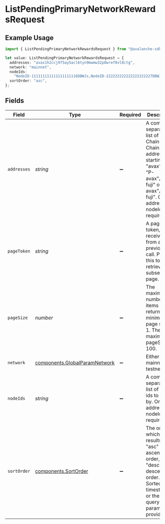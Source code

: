 # ListPendingPrimaryNetworkRewardsRequest

## Example Usage

```typescript
import { ListPendingPrimaryNetworkRewardsRequest } from "@avalanche-sdk/devtools/models/operations";

let value: ListPendingPrimaryNetworkRewardsRequest = {
  addresses: "avax1h2ccj9f5ay5acl6tyn9mwmw32p8wref8vl8ctg",
  network: "mainnet",
  nodeIds:
    "NodeID-111111111111111111116DBWJs,NodeID-222222222222222222227DBWJs",
  sortOrder: "asc",
};
```

## Fields

| Field                                                                                                                                                                        | Type                                                                                                                                                                         | Required                                                                                                                                                                     | Description                                                                                                                                                                  | Example                                                                                                                                                                      |
| ---------------------------------------------------------------------------------------------------------------------------------------------------------------------------- | ---------------------------------------------------------------------------------------------------------------------------------------------------------------------------- | ---------------------------------------------------------------------------------------------------------------------------------------------------------------------------- | ---------------------------------------------------------------------------------------------------------------------------------------------------------------------------- | ---------------------------------------------------------------------------------------------------------------------------------------------------------------------------- |
| `addresses`                                                                                                                                                                  | *string*                                                                                                                                                                     | :heavy_minus_sign:                                                                                                                                                           | A comma separated list of X-Chain or P-Chain wallet addresses, starting with "avax"/"fuji", "P-avax"/"P-fuji" or "X-avax"/"X-fuji". One of addresses or nodeIds is required. | avax1h2ccj9f5ay5acl6tyn9mwmw32p8wref8vl8ctg                                                                                                                                  |
| `pageToken`                                                                                                                                                                  | *string*                                                                                                                                                                     | :heavy_minus_sign:                                                                                                                                                           | A page token, received from a previous list call. Provide this to retrieve the subsequent page.                                                                              |                                                                                                                                                                              |
| `pageSize`                                                                                                                                                                   | *number*                                                                                                                                                                     | :heavy_minus_sign:                                                                                                                                                           | The maximum number of items to return. The minimum page size is 1. The maximum pageSize is 100.                                                                              | 10                                                                                                                                                                           |
| `network`                                                                                                                                                                    | [components.GlobalParamNetwork](../../models/components/globalparamnetwork.md)                                                                                               | :heavy_minus_sign:                                                                                                                                                           | Either mainnet or testnet/fuji.                                                                                                                                              | mainnet                                                                                                                                                                      |
| `nodeIds`                                                                                                                                                                    | *string*                                                                                                                                                                     | :heavy_minus_sign:                                                                                                                                                           | A comma separated list of node ids to filter by. One of addresses or nodeIds is required.                                                                                    | NodeID-111111111111111111116DBWJs,NodeID-222222222222222222227DBWJs                                                                                                          |
| `sortOrder`                                                                                                                                                                  | [components.SortOrder](../../models/components/sortorder.md)                                                                                                                 | :heavy_minus_sign:                                                                                                                                                           | The order by which to sort results. Use "asc" for ascending order, "desc" for descending order. Sorted by timestamp or the `sortBy` query parameter, if provided.            | asc                                                                                                                                                                          |